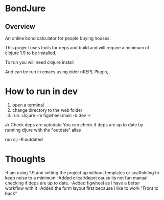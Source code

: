 BondJure
========

## Overview
An online bond calculator for people buying houses.

This project uses tools for deps and build and will require a minimum of clojure 1.9 to be installed.


To run you will need clojure install

And can be run in emacs using cider nREPL Plugin,

# How to run in dev

1. open a terminal
2. change directory to the web folder 
3. run: clojure -m figwheel.main -b dev -r

#r Check deps are uptodate
You can check if deps are up to date by running cljure with the "outdate" alias 

run clj -R:outdated

# Thoughts
-I am using 1.9 and setting the project up without templates or scaffolding to keep noise to a minimum
-Added olical/depot cause its not fun manual checking if deps are up to date.
-Added figwheel as I have a better workflow with it
-Added the form layout first because I like to work "Front to back"